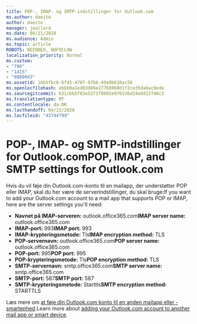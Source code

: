 ```yaml
---
title: POP-, IMAP- og SMTP-indstillinger for Outlook.com
ms.author: daeite
author: daeite
manager: joallard
ms.date: 04/21/2020
ms.audience: Admin
ms.topic: article
ROBOTS: NOINDEX, NOFOLLOW
localization_priority: Normal
ms.custom:
- "780"
- "1415"
- "8000043"
ms.assetid: 16b5fbc6-6f45-4707-97bb-49a9b610ac56
ms.openlocfilehash: ebbb0a1ed03d86e27766968d1f2ce35da6ac8ede
ms.sourcegitcommit: 631cbb5f03e5371f0995e976536d24e9d13746c3
ms.translationtype: MT
ms.contentlocale: da-DK
ms.lasthandoff: 04/22/2020
ms.locfileid: "43744799"
---
```

# <a name="pop-imap-and-smtp-settings-for-outlookcom"></a><span data-ttu-id="e5d2f-102">POP-, IMAP- og SMTP-indstillinger for Outlook.com</span><span class="sxs-lookup"><span data-stu-id="e5d2f-102">POP, IMAP, and SMTP settings for Outlook.com</span></span>

<span data-ttu-id="e5d2f-103">Hvis du vil føje din Outlook.com-konto til en mailapp, der understøtter POP eller IMAP, skal du her være de serverindstillinger, du skal bruge:</span><span class="sxs-lookup"><span data-stu-id="e5d2f-103">If you want to add your Outlook.com account to a mail app that supports POP or IMAP, here are the server settings you'll need:</span></span>
  
- <span data-ttu-id="e5d2f-104">**Navnet på IMAP-serveren:** outlook.office365.com</span><span class="sxs-lookup"><span data-stu-id="e5d2f-104">**IMAP server name:** outlook.office365.com</span></span>
- <span data-ttu-id="e5d2f-105">**IMAP-port:** 993</span><span class="sxs-lookup"><span data-stu-id="e5d2f-105">**IMAP port:** 993</span></span>
- <span data-ttu-id="e5d2f-106">**IMAP-krypteringsmetode:** Tls</span><span class="sxs-lookup"><span data-stu-id="e5d2f-106">**IMAP encryption method:** TLS</span></span>
- <span data-ttu-id="e5d2f-107">**POP-servernavn:** outlook.office365.com</span><span class="sxs-lookup"><span data-stu-id="e5d2f-107">**POP server name:** outlook.office365.com</span></span>  
- <span data-ttu-id="e5d2f-108">**POP-port:** 995</span><span class="sxs-lookup"><span data-stu-id="e5d2f-108">**POP port:** 995</span></span>  
- <span data-ttu-id="e5d2f-109">**POP-krypteringsmetode:** Tls</span><span class="sxs-lookup"><span data-stu-id="e5d2f-109">**POP encryption method:** TLS</span></span>  
- <span data-ttu-id="e5d2f-110">**SMTP-servernavn:** smtp.office365.com</span><span class="sxs-lookup"><span data-stu-id="e5d2f-110">**SMTP server name:** smtp.office365.com</span></span>
- <span data-ttu-id="e5d2f-111">**SMTP-port:** 587</span><span class="sxs-lookup"><span data-stu-id="e5d2f-111">**SMTP port:** 587</span></span>
- <span data-ttu-id="e5d2f-112">**SMTP-krypteringsmetode:** Starttls</span><span class="sxs-lookup"><span data-stu-id="e5d2f-112">**SMTP encryption method:** STARTTLS</span></span>

<span data-ttu-id="e5d2f-113">Læs mere om [at føje din Outlook.com konto til en anden mailapp eller -smartenhed](https://support.office.com/article/73f3b178-0009-41ae-aab1-87b80fa94970?wt.mc_id=Office_Outlook_com_Alchemy).</span><span class="sxs-lookup"><span data-stu-id="e5d2f-113">Learn more about [adding your Outlook.com account to another mail app or smart device](https://support.office.com/article/73f3b178-0009-41ae-aab1-87b80fa94970?wt.mc_id=Office_Outlook_com_Alchemy).</span></span>